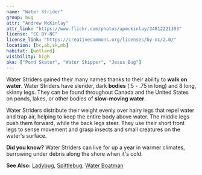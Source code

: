 ```yaml
---
name: "Water Strider"
group: bug
attr: "Andrew McKinlay"
attr_link: "https://www.flickr.com/photos/apmckinlay/34812221393"
license: "CC BY-NC"
license_link: "https://creativecommons.org/licenses/by-nc/2.0/"
location: [bc,ab,sk,mb]
habitat: [wetland]
visibility: high
aka: ["Pond Skater", "Water Skipper", "Jesus Bug"]
---
```

Water Striders gained their many names thanks to their ability to **walk on water**. Water Striders have slender, dark **bodies** (.5 - .75 in long) and 8 long, skinny legs. They can be found throughout Canada and the United States on ponds, lakes, or other bodies of **slow-moving water**.

Water Striders distribute their weight evenly over hairy legs that repel water and trap air, helping to keep the entire body above water. The middle legs push them forward, while the back legs steer. They use their short front legs to sense movement and grasp insects and small creatures on the water's surface.

**Did you know?** Water Striders can live for up a year in warmer climates, burrowing under debris along the shore when it's cold.

<!-- generated, do not edit -->
**See Also:**
[Ladybug](/insects/ladybug),
[Spittlebug](/insects/spitbug),
[Water Boatman](/insects/watboat)
